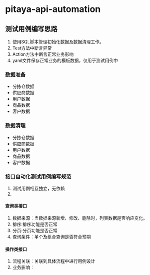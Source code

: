# pitaya-api-automation

## 测试用例编写思路

1. 使用SQL脚本管理初始化数据及数据清理工作。
2. Test方法中断言异常
3. Action方法中断言正常业务影响
4. yaml文件保存正常业务的模板数据，仅用于测试用例中

### 数据准备

- 分拣仓数据
- 供应商数据
- 用户数据
- 商品数据
- 客户数据

### 数据清理

- 分拣仓数据
- 供应商数据
- 用户数据
- 商品数据
- 客户数据

### 接口自动化测试用例编写规范

1. 测试用例相互独立，无依赖
2.

#### 查询类接口

1. 数据来源：当数据来源新增、修改、删除时，列表数据是否响应变化。
2. 排序:排序功能是否正常
3. 分页:分页功能是否正常
4. 查询条件：单个及组合查询是否符合预期

#### 操作类接口

1. 流程关联：关联到具体流程中进行用例设计
2. 业务影响：